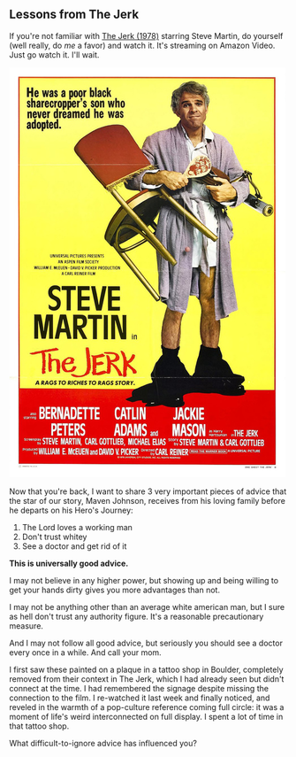 ## Lessons from The Jerk

If you're not familiar with [The Jerk (1978)][imdb] starring Steve Martin, do yourself (well really, do _me_ a favor) and watch it. It's streaming on Amazon Video. Just go watch it. I'll wait.

<p class="tc">
  <img src="../img/the-jerk-1978.jpg"
    class="w-50-ns w-100 ml3-ns fr-ns mt1 mb2 pa1 br1 ba b--rainbows" />
</p>

Now that you're back, I want to share 3 very important pieces of advice that the star of our story, Maven Johnson, receives from his loving family before he departs on his Hero's Journey:

1. The Lord loves a working man
2. Don't trust whitey
3. See a doctor and get rid of it

**This is universally good advice.**

I may not believe in any higher power, but showing up and being willing to get your hands dirty gives you more advantages than not.

I may not be anything other than an average white american man, but I sure as hell don't trust any authority figure. It's a reasonable precautionary measure.

And I may not follow all good advice, but seriously you should see a doctor every once in a while. And call your mom.

I first saw these painted on a plaque in a tattoo shop in Boulder, completely removed from their context in The Jerk, which I had already seen but didn't connect at the time. I had remembered the signage despite missing the connection to the film. I re-watched it last week and finally noticed, and reveled in the warmth of a pop-culture reference coming full circle: it was a moment of life's weird interconnected on full display. I spent a lot of time in that tattoo shop.

What difficult-to-ignore advice has influenced you?

[imdb]: http://www.imdb.com/title/tt0079367/
